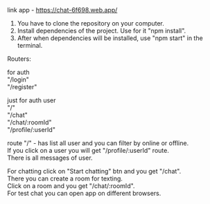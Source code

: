link app - https://chat-6f698.web.app/


1. You have to clone the repository on your computer.
2. Install dependencies of the project. Use for it "npm install".
3. After when dependencies will be installed, use "npm start" in the terminal.

Routers:

for auth  
"/login"  
"/register"  


just for auth user  
"/"  
"/chat"  
"/chat/:roomId"  
"/profile/:userId"  


route "/" - has list all user and you can filter by online or offline.   
If you click on a user you will get "/profile/:userId" route.  
There is all messages of user.  


For chatting click on "Start chatting" btn and you get "/chat".  
There you can create a room for texting.  
Click on a room and you get "/chat/:roomId".  
For test chat you can open app on different browsers.
